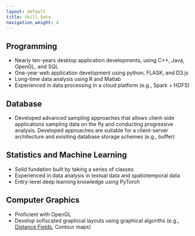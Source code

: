 ```yaml
---
layout: default
title: Skill Sets
navigation_weight: 4
---
```


## Programming

* Nearly ten-years desktop application developments, using C++, Java, OpenGL, and SQL
* One-year web application development using python, FLASK, and D3.js
* Long-time data analysis using R and Matlab
* Experienced in data processing in a cloud platform (e.g., Spark + HDFS)


## Database

* Developed advanced sampling approaches that allows client-side applications sampling data on the fly and conducting progressive analysis. Developed approaches are suitable for a client-server architecture and exisiting database storage schemes (e.g., buffer)

## Statistics and Machine Learning

* Solid fundation built by taking a series of classes
* Experienced in data analysis in textual data and spatiotemporal data
* Entry-level deep learning knowledge using PyTorch

## Computer Graphics

* Proficient with OpenGL
* Develop sofiscated graphical layouts using graphical algoriths (e.g., [Distance Fields](https://prideout.net/blog/distance_fields/), Contour maps)
